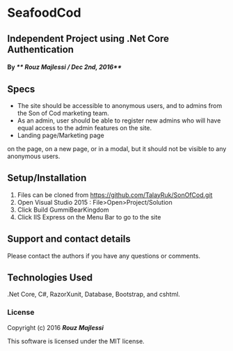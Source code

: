 # SeafoodCod

## Independent Project using .Net Core Authentication


#### By _** Rouz Majlessi / Dec 2nd, 2016**_

## Specs
 * The site should be accessible to anonymous users, and to admins from the Son of Cod marketing team. 
 * As an admin, user should be able to register new admins who will have equal access to the admin features on the site.
 * Landing page/Marketing page
 
 on the page, on a new page, or in a modal, but it should not be visible to any anonymous users.
 
## Setup/Installation
1. Files can be cloned from https://github.com/TalayRuk/SonOfCod.git 
2. Open Visual Studio 2015 : File>Open>Project/Solution
3. Click Build GummiBearKingdom 
4. Click IIS Express on the Menu Bar to go to the site


## Support and contact details

Please contact the authors if you have any questions or comments.

## Technologies Used

.Net Core, C#, RazorXunit, Database, Bootstrap, and cshtml.

### License

Copyright (c) 2016 **_Rouz Majlessi_**

This software is licensed under the MIT license.
